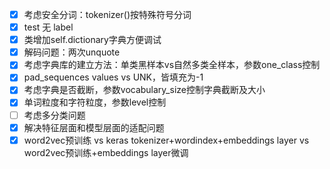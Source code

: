 - [x] 考虑安全分词：tokenizer()按特殊符号分词
- [x] test 无 label
- [x] 类增加self.dictionary字典方便调试
- [x] 解码问题：两次unquote
- [x] 考虑字典库的建立方法：单类黑样本vs自然多类全样本，参数one_class控制
- [x] pad_sequences values vs UNK，皆填充为-1
- [x] 考虑字典是否截断，参数vocabulary_size控制字典截断及大小
- [x] 单词粒度和字符粒度，参数level控制
- [ ] 考虑多分类问题
- [x] 解决特征层面和模型层面的适配问题
- [x] word2vec预训练 vs keras tokenizer+wordindex+embeddings layer vs word2vec预训练+embeddings layer微调
